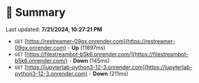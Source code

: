 # 📖 Summary
Last updated: **7/21/2024, 10:27:21 PM**

- `GET` [https://restreamer-09gx.onrender.com](https://restreamer-09gx.onrender.com) - **Up** (11897ms)
- `GET` [https://filestreambot-b5k6.onrender.com/](https://filestreambot-b5k6.onrender.com/) - **Down** (145ms)
- `GET` [https://jupyterlab-python3-12-3.onrender.com](https://jupyterlab-python3-12-3.onrender.com) - **Down** (211ms)
